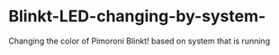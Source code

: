 # Blinkt-LED-changing-by-system-
Changing the color of Pimoroni Blinkt! based on system that is running 
